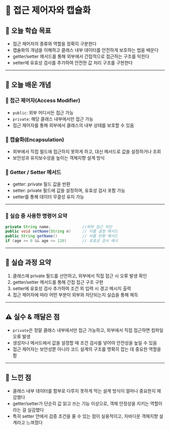 # 📘 접근 제어자와 캡슐화

## 🎯 오늘 학습 목표
- 접근 제어자의 종류와 역할을 정확히 구분한다
- 캡슐화의 개념을 이해하고 클래스 내부 데이터를 안전하게 보호하는 법을 배운다
- getter/setter 메서드를 통해 외부에서 간접적으로 접근하는 구조를 익힌다
- setter에 유효성 검사를 추가하여 안전한 값 처리 구조를 구현한다

---

## 🧠 오늘 배운 개념

### 🔹 접근 제어자(Access Modifier)
- `public`: 외부 어디서든 접근 가능
- `private`: 해당 클래스 내부에서만 접근 가능
- 접근 제어자를 통해 외부에서 클래스의 내부 상태를 보호할 수 있음

### 🔹 캡슐화(Encapsulation)
- 외부에서 직접 필드에 접근하지 못하게 하고, 대신 메서드로 값을 설정하거나 조회
- 보안성과 유지보수성을 높이는 객체지향 설계 방식

### 🔹 Getter / Setter 메서드
- getter: private 필드 값을 반환
- setter: private 필드에 값을 설정하며, 유효성 검사 포함 가능
- setter를 통해 데이터 무결성 유지 가능

---

### 🔹 실습 중 사용한 명령어 요약
```java
private String name;              //외부 접근 차단
public void setName(String n)     // 이름 설정 메서드
public String getName()           // 이름 반환 메서드
if (age >= 0 && age <= 120)       // 유효성 검사 예시
```

---

## 🧪 실습 과정 요약
1. 클래스에 private 필드를 선언하고, 외부에서 직접 접근 시 오류 발생 확인
2. getter/setter 메서드를 통해 간접 접근 구조 구현
3. setter에 유효성 검사 추가하여 조건 외 입력 시 경고 메시지 출력
4. 접근 제어자에 따라 어떤 부분이 외부와 차단되는지 실습을 통해 체득

---

## ⚠️ 실수 & 깨달은 점
- `private`은 정말 클래스 내부에서만 접근 가능하고, 외부에서 직접 접근하면 컴파일 오류 발생
- 생성자나 메서드에서 값을 설정할 때 조건 검사를 넣어야 안전성을 높일 수 있음
- 접근 제어자는 보안성뿐 아니라 코드 설계의 구조를 명확히 잡는 데 중요한 역할을 함

---

## 💭 느낀 점
- 클래스 내부 데이터를 함부로 다루지 못하게 막는 설계 방식이 얼마나 중요한지 체감했다
- getter/setter가 단순히 값 읽고 쓰는 기능 이상으로, 객체 안정성을 지키는 역할이라는 걸 실감했다
- 특히 setter 안에서 검증 조건을 줄 수 있는 점이 실용적이고, 자바다운 객체지향 설계라고 느껴졌다
